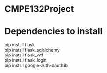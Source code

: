 # CMPE132Project


# Dependencies to install
pip install flask <br />
pip install flask_sqlalchemy <br />
pip install flask_wtf <br />
pip install flask_login <br />
pip install google-auth-oauthlib <br />
